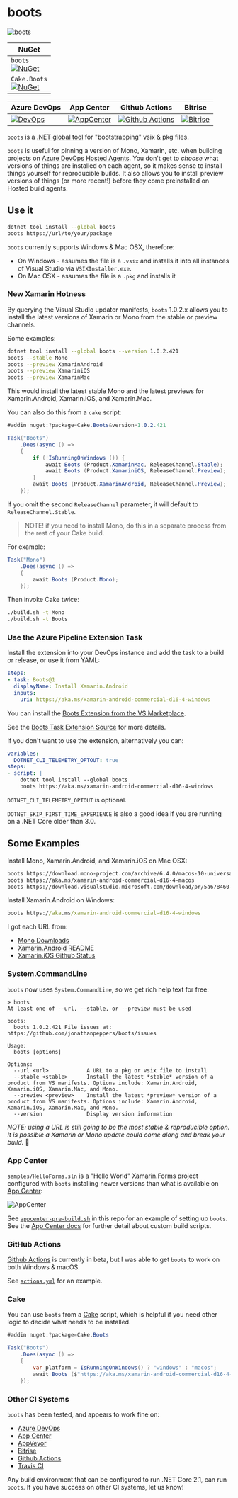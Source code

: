 # boots

![boots](icon.png)

| NuGet |
| --           |
| `boots` <br/> [![NuGet](https://img.shields.io/nuget/dt/boots.svg)](https://www.nuget.org/packages/boots) |
| `Cake.Boots` <br/> [![NuGet](https://img.shields.io/nuget/dt/Cake.Boots.svg)](https://www.nuget.org/packages/Cake.Boots) |

| Azure DevOps | App Center | Github Actions | Bitrise |
| --           | --         | --             | --      |
| [![DevOps](https://jopepper.visualstudio.com/Jon%20Peppers%20OSS/_apis/build/status/jonathanpeppers.boots?branchName=master)](https://jopepper.visualstudio.com/Jon%20Peppers%20OSS/_build/latest?definitionId=8&branchName=master) | [![AppCenter](https://build.appcenter.ms/v0.1/apps/87931b9c-e617-4fb7-bfa9-9bfd74f39abb/branches/master/badge)][appcenter] | [![Github Actions](https://github.com/jonathanpeppers/boots/workflows/GitHub%20Actions/badge.svg)](https://github.com/jonathanpeppers/boots/actions) | [![Bitrise](https://app.bitrise.io/app/bb148b2cc62339da/status.svg?token=TEhuHdoNElmh2w8uQ-mYcQ&branch=master)](https://app.bitrise.io/app/bb148b2cc62339da) |

`boots` is a [.NET global tool](https://docs.microsoft.com/en-us/dotnet/core/tools/global-tools) for "bootstrapping" vsix & pkg files.

`boots` is useful for pinning a version of Mono, Xamarin, etc. when building projects on [Azure DevOps Hosted Agents](https://docs.microsoft.com/en-us/azure/devops/pipelines/agents/agents?view=azure-devops). You don't get to _choose_ what versions of things are installed on each agent, so it makes sense to install things yourself for reproducible builds. It also allows you to install preview versions of things (or more recent!) before they come preinstalled on Hosted build agents.

## Use it

```bash
dotnet tool install --global boots
boots https://url/to/your/package
```

`boots` currently supports Windows & Mac OSX, therefore:

* On Windows - assumes the file is a `.vsix` and installs it into all instances of Visual Studio via `VSIXInstaller.exe`.
* On Mac OSX - assumes the file is a `.pkg` and installs it

### New Xamarin Hotness

By querying the Visual Studio updater manifests, `boots` 1.0.2.x allows you to install the latest versions of Xamarin or Mono from the stable or preview channels.

Some examples:

```bash
dotnet tool install --global boots --version 1.0.2.421
boots --stable Mono
boots --preview XamarinAndroid
boots --preview XamariniOS
boots --preview XamarinMac
```

This would install the latest stable Mono and the latest previews for Xamarin.Android, Xamarin.iOS, and Xamarin.Mac.

You can also do this from a `cake` script:

```csharp
#addin nuget:?package=Cake.Boots&version=1.0.2.421

Task("Boots")
    .Does(async () =>
    {
        if (!IsRunningOnWindows ()) {
            await Boots (Product.XamarinMac, ReleaseChannel.Stable);
            await Boots (Product.XamariniOS, ReleaseChannel.Preview);
        }
        await Boots (Product.XamarinAndroid, ReleaseChannel.Preview);
    });
```

If you omit the second `ReleaseChannel` parameter, it will default to `ReleaseChannel.Stable`.

> NOTE! if you need to install Mono, do this in a separate process from the rest of your Cake build.

For example:

```csharp
Task("Mono")
    .Does(async () =>
    {
        await Boots (Product.Mono);
    });
```

Then invoke Cake twice:

```bash
./build.sh -t Mono
./build.sh -t Boots
```

### Use the Azure Pipeline Extension Task

Install the extension into your DevOps instance and add the task to a build or release, or use it from YAML:

```yaml
steps:
- task: Boots@1
  displayName: Install Xamarin.Android
  inputs:
    uri: https://aka.ms/xamarin-android-commercial-d16-4-windows
```

You can install the [Boots Extension from the VS Marketplace](https://marketplace.visualstudio.com/items?itemName=pjcollins.azp-utilities-boots).

See the [Boots Task Extension Source](https://github.com/pjcollins/azure-web-extensions#use-in-your-yaml-pipeline) for more details.

If you don't want to use the extension, alternatively you can:

```yaml
variables:
  DOTNET_CLI_TELEMETRY_OPTOUT: true
steps:
- script: |
    dotnet tool install --global boots
    boots https://aka.ms/xamarin-android-commercial-d16-4-windows
```

`DOTNET_CLI_TELEMETRY_OPTOUT` is optional.

`DOTNET_SKIP_FIRST_TIME_EXPERIENCE` is also a good idea if you are running on a .NET Core older than 3.0.

## Some Examples

Install Mono, Xamarin.Android, and Xamarin.iOS on Mac OSX:

```bash
boots https://download.mono-project.com/archive/6.4.0/macos-10-universal/MonoFramework-MDK-6.4.0.198.macos10.xamarin.universal.pkg
boots https://aka.ms/xamarin-android-commercial-d16-4-macos
boots https://download.visualstudio.microsoft.com/download/pr/5a678460-107f-4fcf-8764-80419bc874a0/3f78c6826132f6f8569524690322adba/xamarin.ios-13.8.1.17.pkg
```

Install Xamarin.Android on Windows:

```cmd
boots https://aka.ms/xamarin-android-commercial-d16-4-windows
```

I got each URL from:

* [Mono Downloads](https://www.mono-project.com/download/stable/#download-mac)
* [Xamarin.Android README](https://github.com/xamarin/xamarin-android)
* [Xamarin.iOS Github Status](https://github.com/xamarin/xamarin-macios/commits/d16-4)

### System.CommandLine

`boots` now uses `System.CommandLine`, so we get rich help text for free:

```
> boots
At least one of --url, --stable, or --preview must be used

boots:
  boots 1.0.2.421 File issues at: https://github.com/jonathanpeppers/boots/issues

Usage:
  boots [options]

Options:
  --url <url>            A URL to a pkg or vsix file to install
  --stable <stable>      Install the latest *stable* version of a product from VS manifests. Options include: Xamarin.Android, Xamarin.iOS, Xamarin.Mac, and Mono.
  --preview <preview>    Install the latest *preview* version of a product from VS manifests. Options include: Xamarin.Android, Xamarin.iOS, Xamarin.Mac, and Mono.
  --version              Display version information
```

*NOTE: using a URL is still going to be the most stable & reproducible option. It is possible a Xamarin or Mono update could come along and break your build.* 👀

### App Center

`samples/HelloForms.sln` is a "Hello World" Xamarin.Forms project configured with `boots` installing newer versions than what is available on [App Center][appcenter]:

![AppCenter](docs/AppCenter.png)

See [`appcenter-pre-build.sh`](samples/HelloForms.Android/appcenter-pre-build.sh) in this repo for an example of setting up `boots`. See the [App Center docs](https://aka.ms/docs/build/custom/scripts) for further detail about custom build scripts.

### GitHub Actions

[Github Actions][actions] is currently in beta, but I was able to get `boots` to work on both Windows & macOS.

See [`actions.yml`](.github/workflows/actions.yml) for an example.

### Cake

You can use `boots` from a [Cake](https://cakebuild.net/) script, which is helpful if you need other logic to decide what needs to be installed.

```csharp
#addin nuget:?package=Cake.Boots

Task("Boots")
    .Does(async () =>
    {
        var platform = IsRunningOnWindows() ? "windows" : "macos";
        await Boots ($"https://aka.ms/xamarin-android-commercial-d16-4-{platform}");
    });
```

### Other CI Systems

`boots` has been tested, and appears to work fine on:

* [Azure DevOps](https://azure.microsoft.com/en-us/services/devops/)
* [App Center][appcenter]
* [AppVeyor](https://www.appveyor.com/)
* [Bitrise](https://www.bitrise.io/)
* [Github Actions][actions]
* [Travis CI](https://travis-ci.org/)

Any build environment that can be configured to run .NET Core 2.1, can run `boots`. If you have success on other CI systems, let us know!

[appcenter]: https://appcenter.ms
[actions]: https://github.com/features/actions
